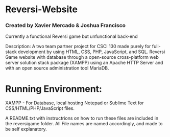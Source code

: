 # Reversi-Website

### Created by Xavier Mercado & Joshua Francisco

Currently a functional Reversi game but unfunctional back-end 

Description: A two team partner project for CSCI 130 made purely for full-stack development by using HTML, CSS, PHP, JavaScript, and SQL. Reversi Game website with database through a open-source cross-platform web server solution stack package (XAMPP) using an Apache HTTP Server and with an open source administration tool MariaDB. 

# Running Environment: 
XAMPP - For Database, local hosting
Notepad or Sublime Text for CSS/HTML/PHP/JavaScript files.

A README.txt with instructrions on how to run these files are included in the reversigame folder. All File names are named accordingly, and made to be self explanatory. 


